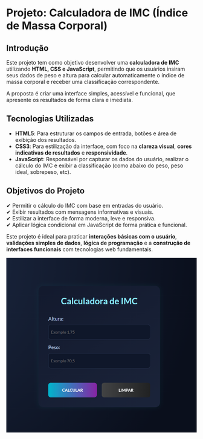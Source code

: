 # **Projeto: Calculadora de IMC (Índice de Massa Corporal)**

## Introdução  
Este projeto tem como objetivo desenvolver uma **calculadora de IMC** utilizando **HTML, CSS e JavaScript**, permitindo que os usuários insiram seus dados de peso e altura para calcular automaticamente o índice de massa corporal e receber uma classificação correspondente.

A proposta é criar uma interface simples, acessível e funcional, que apresente os resultados de forma clara e imediata.


## Tecnologias Utilizadas  
- **HTML5**: Para estruturar os campos de entrada, botões e área de exibição dos resultados.  
- **CSS3**: Para estilização da interface, com foco na **clareza visual**, **cores indicativas de resultados** e **responsividade**.  
- **JavaScript**: Responsável por capturar os dados do usuário, realizar o cálculo do IMC e exibir a classificação (como abaixo do peso, peso ideal, sobrepeso, etc).

## Objetivos do Projeto  
✔ Permitir o cálculo do IMC com base em entradas do usuário.  
✔ Exibir resultados com mensagens informativas e visuais.  
✔ Estilizar a interface de forma moderna, leve e responsiva.  
✔ Aplicar lógica condicional em JavaScript de forma prática e funcional.  

Este projeto é ideal para praticar **interações básicas com o usuário**, **validações simples de dados**, **lógica de programação** e a **construção de interfaces funcionais** com tecnologias web fundamentais.

![Preview da Calculadora de IMC](./images/image.png)
